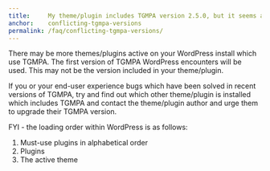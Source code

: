 ```yaml
---
title:     My theme/plugin includes TGMPA version 2.5.0, but it seems an older version of TGMPA is used. What gives ?
anchor:    conflicting-tgmpa-versions
permalink: /faq/conflicting-tgmpa-versions/
---
```


There may be more themes/plugins active on your WordPress install which use TGMPA. The first version of TGMPA WordPress encounters will be used. This may not be the version included in your theme/plugin.

If you or your end-user experience bugs which have been solved in recent versions of TGMPA, try and find out which other theme/plugin is installed which includes TGMPA and contact the theme/plugin author and urge them to upgrade their TGMPA version.

FYI - the loading order within WordPress is as follows:

1. Must-use plugins in alphabetical order
2. Plugins
3. The active theme